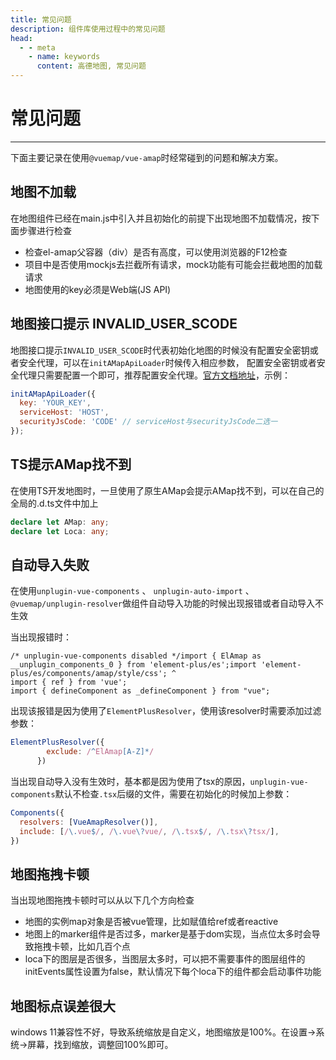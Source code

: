 ```yaml
---
title: 常见问题
description: 组件库使用过程中的常见问题
head:
  - - meta
    - name: keywords
      content: 高德地图, 常见问题
---
```


# 常见问题

---

下面主要记录在使用`@vuemap/vue-amap`时经常碰到的问题和解决方案。


## 地图不加载

在地图组件已经在main.js中引入并且初始化的前提下出现地图不加载情况，按下面步骤进行检查

* 检查el-amap父容器（div）是否有高度，可以使用浏览器的F12检查
* 项目中是否使用mockjs去拦截所有请求，mock功能有可能会拦截地图的加载请求
* 地图使用的key必须是Web端(JS API)

## 地图接口提示 INVALID_USER_SCODE

地图接口提示`INVALID_USER_SCODE`时代表初始化地图的时候没有配置安全密钥或者安全代理，可以在`initAMapApiLoader`时候传入相应参数，
配置安全密钥或者安全代理只需要配置一个即可，推荐配置安全代理。[官方文档地址](https://lbs.amap.com/api/jsapi-v2/guide/abc/load)，示例：
```javascript
initAMapApiLoader({
  key: 'YOUR_KEY',
  serviceHost: 'HOST',
  securityJsCode: 'CODE' // serviceHost与securityJsCode二选一
});
```

## TS提示AMap找不到

在使用TS开发地图时，一旦使用了原生AMap会提示AMap找不到，可以在自己的全局的.d.ts文件中加上
```ts
declare let AMap: any;
declare let Loca: any;
```

## 自动导入失败

在使用```unplugin-vue-components``` 、 ```unplugin-auto-import``` 、 ```@vuemap/unplugin-resolver```做组件自动导入功能的时候出现报错或者自动导入不生效

当出现报错时：
```text
/* unplugin-vue-components disabled */import { ElAmap as __unplugin_components_0 } from 'element-plus/es';import 'element-plus/es/components/amap/style/css'; ^
import { ref } from 'vue';
import { defineComponent as _defineComponent } from "vue";
```
出现该报错是因为使用了`ElementPlusResolver`，使用该resolver时需要添加过滤参数：
```js
ElementPlusResolver({
        exclude: /^ElAmap[A-Z]*/
      })
```

当出现自动导入没有生效时，基本都是因为使用了tsx的原因，`unplugin-vue-components`默认不检查`.tsx`后缀的文件，需要在初始化的时候加上参数：
```js
Components({
  resolvers: [VueAmapResolver()],
  include: [/\.vue$/, /\.vue\?vue/, /\.tsx$/, /\.tsx\?tsx/],
})
```

## 地图拖拽卡顿

当出现地图拖拽卡顿时可以从以下几个方向检查
* 地图的实例map对象是否被vue管理，比如赋值给ref或者reactive
* 地图上的marker组件是否过多，marker是基于dom实现，当点位太多时会导致拖拽卡顿，比如几百个点
* loca下的图层是否很多，当图层太多时，可以把不需要事件的图层组件的initEvents属性设置为false，默认情况下每个loca下的组件都会启动事件功能

## 地图标点误差很大
windows 11兼容性不好，导致系统缩放是自定义，地图缩放是100%。在设置->系统->屏幕，找到缩放，调整回100%即可。
